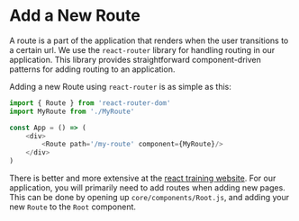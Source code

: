 # Add a New Route

A route is a part of the application that renders when the user transitions to
a certain url. We use the `react-router` library for handling routing in our
application. This library provides straightforward component-driven patterns
for adding routing to an application.

Adding a new Route using `react-router` is as simple as this:

```js
import { Route } from 'react-router-dom'
import MyRoute from './MyRoute'

const App = () => (
    <div>
        <Route path='/my-route' component={MyRoute}/>
    </div>
)
```

There is better and more extensive at the [react training website](https://reacttraining.com/react-router/).
For our application, you will primarily need to add routes when adding new pages.
This can be done by opening up `core/components/Root.js`, and adding your new `Route`
to the `Root` component.
